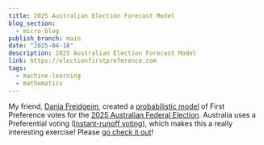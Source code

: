 ```yaml
---
title: 2025 Australian Election Forecast Model
blog_section:
  - micro-blog
publish_branch: main
date: "2025-04-18"
description: 2025 Australian Election Forecast Model
link: https://electionfirstpreference.com
tags:
  - machine-learning
  - mathematics
---
```


My friend, [Dania Freidgeim](mailto:daniel.freidgeim@gmail.com), created a [probabilistic model](https://electionfirstpreference.com/methodology/) of First Preference votes for the [2025 Australian Federal Election](https://en.wikipedia.org/wiki/2025_Australian_federal_election). Australia uses a Preferential voting ([Instant-runoff voting](https://en.wikipedia.org/wiki/Instant-runoff_voting)), which makes this a really interesting exercise! Please [go check it out](https://electionfirstpreference.com)!
